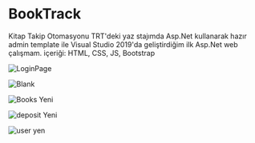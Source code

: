 # BookTrack
Kitap Takip Otomasyonu
TRT'deki yaz stajımda Asp.Net kullanarak hazır admin template ile Visual Studio 2019'da geliştirdiğim ilk Asp.Net web çalışmam.
içeriği: HTML, CSS, JS, Bootstrap

![LoginPage](https://user-images.githubusercontent.com/51738775/94022238-8a59ab00-fdbd-11ea-9057-eacdd0ba1d7b.PNG)

![Blank](https://user-images.githubusercontent.com/51738775/94021604-de17c480-fdbc-11ea-94ae-90953402cdfe.PNG)

![Books Yeni](https://user-images.githubusercontent.com/51738775/94022000-4f577780-fdbd-11ea-96b3-05935d4450a1.PNG)

![deposit Yeni](https://user-images.githubusercontent.com/51738775/94022057-5da59380-fdbd-11ea-93d2-4c8d020442e3.PNG)

![user yen](https://user-images.githubusercontent.com/51738775/94022132-71e99080-fdbd-11ea-9ba7-5eaa40a01482.PNG)

